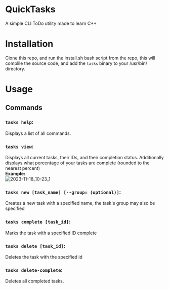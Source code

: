 # QuickTasks
A simple CLI ToDo utility made to learn C++

# Installation
Clone this repo, and run the install.sh bash script from the repo, this will complile the source code, and add the ``tasks`` binary to your /usr/bin/ directory.

# Usage
## Commands
### ``tasks help``:
Displays a list of all commands.
### ``tasks view``:
Displays all current tasks, their IDs, and their completion status. Additionally displays what percentage of your tasks are complete (rounded to the nearest percent)<br>
**Example:**<br>
![2023-11-18_10-23_1](https://github.com/DrewRoss5/QuickTasks/assets/145530440/176ce4f8-58de-42be-81dc-5d84136254ea)
### ``tasks new [task_name] [--group= (optional)]``:
Creates a new task with a specified name, the task's group may also be specified
### ``tasks complete [task_id]``:
Marks the task with a specified ID complete
### ``tasks delete [task_id]``:
Deletes the task with the specified id
### ``tasks delete-complete``:
Deletes all completed tasks.
